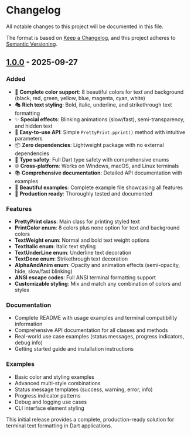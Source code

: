 # Changelog

All notable changes to this project will be documented in this file.

The format is based on [Keep a Changelog](https://keepachangelog.com/en/1.0.0/),
and this project adheres to [Semantic Versioning](https://semver.org/spec/v2.0.0.html).

## [1.0.0] - 2025-09-27

### Added

- 🎨 **Complete color support**: 8 beautiful colors for text and background (black, red, green, yellow, blue, magenta, cyan, white)
- 🎭 **Rich text styling**: Bold, italic, underline, and strikethrough text formatting
- ✨ **Special effects**: Blinking animations (slow/fast), semi-transparency, and hidden text
- 🚀 **Easy-to-use API**: Simple `PrettyPrint.pprint()` method with intuitive parameters
- 📦 **Zero dependencies**: Lightweight package with no external dependencies
- 🎯 **Type safety**: Full Dart type safety with comprehensive enums
- 🌐 **Cross-platform**: Works on Windows, macOS, and Linux terminals
- 📚 **Comprehensive documentation**: Detailed API documentation with examples
- 🎨 **Beautiful examples**: Complete example file showcasing all features
- 🧪 **Production ready**: Thoroughly tested and documented

### Features

- **PrettyPrint class**: Main class for printing styled text
- **PrintColor enum**: 8 colors plus none option for text and background colors
- **TextWeight enum**: Normal and bold text weight options
- **TextItalic enum**: Italic text styling
- **TextUnderLine enum**: Underline text decoration
- **TextDone enum**: Strikethrough text decoration
- **AlphaAndAnim enum**: Opacity and animation effects (semi-opacity, hide, slow/fast blinking)
- **ANSI escape codes**: Full ANSI terminal formatting support
- **Customizable styling**: Mix and match any combination of colors and styles

### Documentation

- Complete README with usage examples and terminal compatibility information
- Comprehensive API documentation for all classes and methods
- Real-world use case examples (status messages, progress indicators, debug info)
- Getting started guide and installation instructions

### Examples

- Basic color and styling examples
- Advanced multi-style combinations
- Status message templates (success, warning, error, info)
- Progress indicator patterns
- Debug and logging use cases
- CLI interface element styling

This initial release provides a complete, production-ready solution for terminal text formatting in Dart applications.

[1.0.0]: https://github.com/mohamedmaher-dev/pretty_print/releases/tag/v1.0.0
